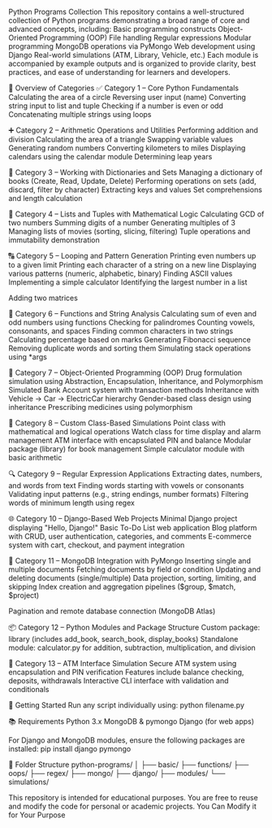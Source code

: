 Python Programs Collection
This repository contains a well-structured collection of Python programs demonstrating a broad range of core and advanced concepts, including:
Basic programming constructs
Object-Oriented Programming (OOP)
File handling
Regular expressions
Modular programming
MongoDB operations via PyMongo
Web development using Django
Real-world simulations (ATM, Library, Vehicle, etc.)
Each module is accompanied by example outputs and is organized to provide clarity, best practices, and ease of understanding for learners and developers.

🧩 Overview of Categories
✅ Category 1 – Core Python Fundamentals
Calculating the area of a circle
Reversing user input (name)
Converting string input to list and tuple
Checking if a number is even or odd
Concatenating multiple strings using loops

➕ Category 2 – Arithmetic Operations and Utilities
Performing addition and division
Calculating the area of a triangle
Swapping variable values
Generating random numbers
Converting kilometers to miles
Displaying calendars using the calendar module
Determining leap years

🔁 Category 3 – Working with Dictionaries and Sets
Managing a dictionary of books (Create, Read, Update, Delete)
Performing operations on sets (add, discard, filter by character)
Extracting keys and values
Set comprehensions and length calculation

🔢 Category 4 – Lists and Tuples with Mathematical Logic
Calculating GCD of two numbers
Summing digits of a number
Generating multiples of 3
Managing lists of movies (sorting, slicing, filtering)
Tuple operations and immutability demonstration

🔠 Category 5 – Looping and Pattern Generation
Printing even numbers up to a given limit
Printing each character of a string on a new line
Displaying various patterns (numeric, alphabetic, binary)
Finding ASCII values
Implementing a simple calculator
Identifying the largest number in a list

Adding two matrices

🧮 Category 6 – Functions and String Analysis
Calculating sum of even and odd numbers using functions
Checking for palindromes
Counting vowels, consonants, and spaces
Finding common characters in two strings
Calculating percentage based on marks
Generating Fibonacci sequence
Removing duplicate words and sorting them
Simulating stack operations using *args

🧱 Category 7 – Object-Oriented Programming (OOP)
Drug formulation simulation using Abstraction, Encapsulation, Inheritance, and Polymorphism
Simulated Bank Account system with transaction methods
Inheritance with Vehicle → Car → ElectricCar hierarchy
Gender-based class design using inheritance
Prescribing medicines using polymorphism

📍 Category 8 – Custom Class-Based Simulations
Point class with mathematical and logical operations
Watch class for time display and alarm management
ATM interface with encapsulated PIN and balance
Modular package (library) for book management
Simple calculator module with basic arithmetic

🔍 Category 9 – Regular Expression Applications
Extracting dates, numbers, and words from text
Finding words starting with vowels or consonants
Validating input patterns (e.g., string endings, number formats)
Filtering words of minimum length using regex

🌐 Category 10 – Django-Based Web Projects
Minimal Django project displaying "Hello, Django!"
Basic To-Do List web application
Blog platform with CRUD, user authentication, categories, and comments
E-commerce system with cart, checkout, and payment integration

🧾 Category 11 – MongoDB Integration with PyMongo
Inserting single and multiple documents
Fetching documents by field or condition
Updating and deleting documents (single/multiple)
Data projection, sorting, limiting, and skipping
Index creation and aggregation pipelines ($group, $match, $project)

Pagination and remote database connection (MongoDB Atlas)

📦 Category 12 – Python Modules and Package Structure
Custom package: library (includes add_book, search_book, display_books)
Standalone module: calculator.py for addition, subtraction, multiplication, and division

🏦 Category 13 – ATM Interface Simulation
Secure ATM system using encapsulation and PIN verification
Features include balance checking, deposits, withdrawals
Interactive CLI interface with validation and conditionals


🚀 Getting Started
Run any script individually using:
python filename.py

📚 Requirements
Python 3.x
MongoDB & pymongo
Django (for web apps)

For Django and MongoDB modules, ensure the following packages are installed:
pip install django pymongo

📁 Folder Structure
python-programs/
│
├── basic/
├── functions/
├── oops/
├── regex/
├── mongo/
├── django/
├── modules/
└── simulations/

This repository is intended for educational purposes. You are free to reuse and modify the code for personal or academic projects.
You Can Modify it for Your Purpose

